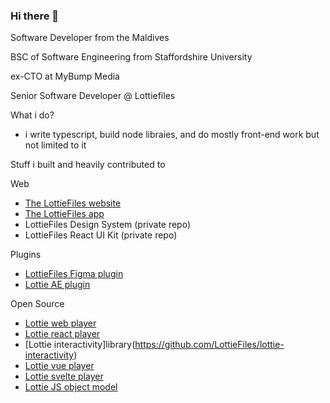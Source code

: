 ### Hi there 👋

Software Developer from the Maldives

BSC of Software Engineering from Staffordshire University 

ex-CTO at MyBump Media

Senior Software Developer @ Lottiefiles

What i do?

- i write typescript, build node libraies, and do mostly front-end work but not limited to it

Stuff i built and heavily contributed to

Web 

- [The LottieFiles website](https://lottiefiles.com/)
- [The LottieFiles app](https://app.lottiefiles.com/)
- LottieFiles Design System (private repo)
- LottieFiles React UI Kit (private repo)
  
Plugins

- [LottieFiles Figma plugin](figma.com/community/plugin/809860933081065308/lottiefiles)
- [Lottie AE plugin](https://exchange.adobe.com/apps/cc/103642/lottiefiles-for-after-effects)
  
Open Source
- [Lottie web player](https://github.com/LottieFiles/lottie-player)
- [Lottie react player](https://www.npmjs.com/package/@lottiefiles/react-lottie-player)
- [Lottie interactivity]library(https://github.com/LottieFiles/lottie-interactivity)
- [Lottie vue player](https://www.npmjs.com/package/@lottiefiles/vue-lottie-player)
- [Lottie svelte player](https://www.npmjs.com/package/@lottiefiles/svelte-lottie-player)
- [Lottie JS object model](https://github.com/LottieFiles/lottie-js)
  
